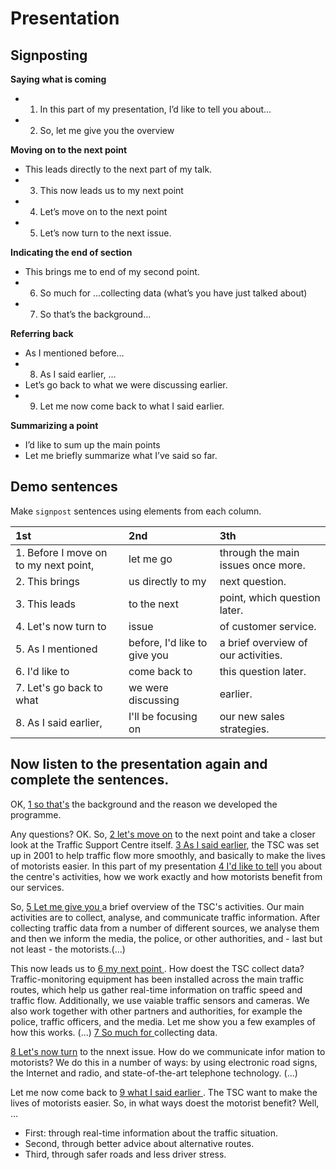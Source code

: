 # Presentation

## Signposting

**Saying what is coming**
- 1. In this part of my presentation, I’d like to tell you about…
- 2. So, let me give you the overview

**Moving on to the next point**
- This leads directly to the next part of my talk.
- 3. This now leads us to my next point
- 4.  Let’s move on to the next point
- 5. Let’s now turn to the next issue.

**Indicating the end of section**
- This brings me to end of my second point.
- 6. So much for …collecting data (what’s you have just talked about)
- 7. So that’s the background… 

**Referring back**
- As I mentioned before…
- 8. As I said earlier, …
- Let’s go back to what we were discussing earlier.
- 9. Let me now come back to what I said earlier.

**Summarizing a point**
- I’d like to sum up the main points
- Let me briefly summarize what I’ve said so far.

## Demo sentences

Make `signpost` sentences using elements from each column.

| 1st       | 2nd     | 3th |
| :--- | :---- | :---- |
| 1. Before I move on to my next point, | let me go | through the main issues once more.|
| 2. This brings | us directly to my | next question. |
| 3. This leads | to the next | point, which question later. |
| 4. Let's now turn to | issue | of customer service.|
| 5. As I mentioned | before, I'd like to give you | a brief overview of our activities. |
| 6. I'd like to | come back to | this question later. |
| 7. Let's go back to what | we were discussing | earlier. |
| 8. As I said earlier, | I'll be focusing on | our new sales strategies. |


## Now listen to the presentation again and complete the sentences.

OK, <u>1 so that's</u> the background and the reason we developed the programme.

Any questions? OK. So, <u>2 let's move on</u> to the next point and take a closer look at the Traffic Support Centre itself. <u>3 As I said earlier</u>, the TSC was set up in 2001 to help traffic flow more smoothly, and basically to make the lives of motorists easier. In this part of my presentation <u>4 I'd like to tell</u> you about the centre's activities, how we work exactly and how motorists benefit from our services.


So, <u>5 Let me give you </u> a brief overview of the TSC's activities. Our main activities are to collect, analyse, and communicate traffic information. After collecting traffic data from a number of different sources, we analyse them and then we inform the media, the police, or other authorities, and - last but not least - the motorists.(...)


This now leads us to <u>6 my next point </u>. How doest the TSC collect data? Traffic-monitoring equipment has been installed across the main traffic routes, which help us gather real-time information on traffic speed and traffic flow. Additionally, we use vaiable traffic sensors and cameras. We also work together with other partners and authorities, for example the police, traffic officers, and the media. Let me show you a few examples of how this works. (...) <u>7 So much for </u> collecting data.


<u>8 Let's now turn</u> to the nnext issue. How do we communicate infor mation to motorists? We do this in a number of ways: by using electronic road signs, the Internet and radio, and state-of-the-art telephone technology. (...)

Let me now come back to <u>9 what I said earlier </u>. The TSC want to make the lives of motorists easier. So, in what ways doest the motorist benefit? Well, ... 
- First: through real-time information about the traffic situation.
- Second, through better advice about alternative routes. 
- Third, through safer roads and less driver stress.



